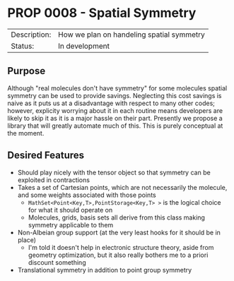 # PROP 0008 - Spatial Symmetry

|                |                                           |
|:---------------|:------------------------------------------|
| Description:   | How we plan on handeling spatial symmetry |
| Status:        | In development                            |
 

## Purpose
Although "real molecules don't have symmetry" for some molecules spatial symmetry can be used to provide savings.  Neglecting this cost savings is naive as it puts us at a disadvantage with respect to many other codes; however, explicity worrying about it in each routine means developers are likely to skip it as it is a major hassle on their part.  Presently we propose a library that will greatly automate much of this.  This is purely conceptual at the moment.

## Desired Features
* Should play nicely with the tensor object so that symmetry can be exploited in contractions
* Takes a set of Cartesian points, which are not necessarily the molecule, and some weights associated with those points
  * `MathSet<Point<Key,T>,PointStorage<Key,T> >` is the logical choice for what it should operate on
  * Molecules, grids, basis sets all derive from this class making symmetry applicable to them
* Non-Albeian group support (at the very least hooks for it should be in place)
  * I'm told it doesn't help in electronic structure theory, aside from geometry optimization, but it also really bothers me to a     priori discount something
* Translational symmetry in addition to point group symmetry 

